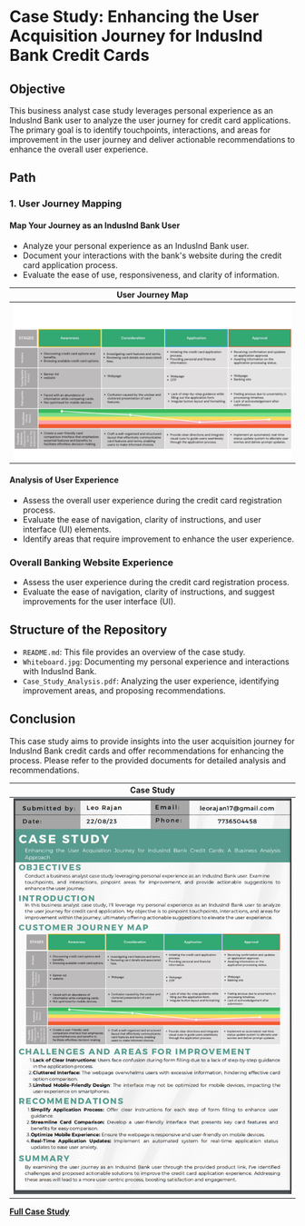 # Case Study: Enhancing the User Acquisition Journey for IndusInd Bank Credit Cards

## Objective
This business analyst case study leverages personal experience as an IndusInd Bank user to analyze the user journey for credit card applications. The primary goal is to identify touchpoints, interactions, and areas for improvement in the user journey and deliver actionable recommendations to enhance the overall user experience.

## Path

### 1. User Journey Mapping

#### Map Your Journey as an IndusInd Bank User
- Analyze your personal experience as an IndusInd Bank user.
- Document your interactions with the bank's website during the credit card application process.
- Evaluate the ease of use, responsiveness, and clarity of information.

|User Journey Map|
|:-:|
|![First Image](https://github.com/leo7736/Case_Study/blob/main/Whiteboard.jpg)|

#### Analysis of User Experience
- Assess the overall user experience during the credit card registration process.
- Evaluate the ease of navigation, clarity of instructions, and user interface (UI) elements.
- Identify areas that require improvement to enhance the user experience.

### Overall Banking Website Experience
- Assess the user experience during the credit card registration process.
- Evaluate the ease of navigation, clarity of instructions, and suggest improvements for the user interface (UI).

## Structure of the Repository
- `README.md`: This file provides an overview of the case study.
- `Whiteboard.jpg`: Documenting my personal experience and interactions with IndusInd Bank.
- `Case_Study_Analysis.pdf`: Analyzing the user experience, identifying improvement areas, and proposing recommendations.

## Conclusion
This case study aims to provide insights into the user acquisition journey for IndusInd Bank credit cards and offer recommendations for enhancing the process. Please refer to the provided documents for detailed analysis and recommendations.

|Case Study|
|:-:|
|![First Image](https://github.com/leo7736/Case_Study/blob/main/case_study.png)|

**[Full Case Study](https://github.com/leo7736/Case_Study/blob/main/Case_Study_Leo_Rajan.pdf)**


